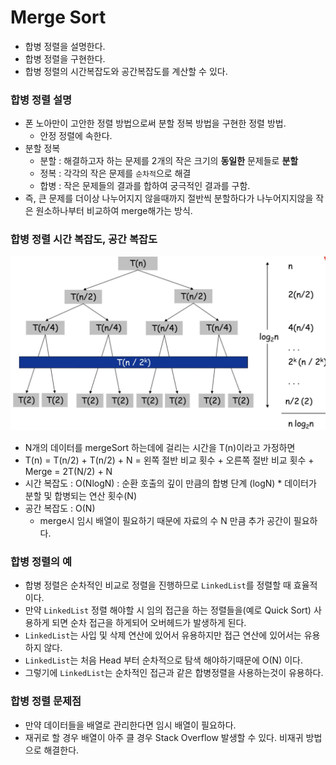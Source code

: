 # Merge Sort
- 합병 정렬을 설명한다.
- 합병 정렬을 구현한다.
- 합병 정렬의 시간복잡도와 공간복잡도를 계산할 수 있다.

### 합병 정렬 설명
- 폰 노아만이 고안한 정렬 방법으로써 분할 정복 방법을 구현한 정렬 방법.
    - 안정 정렬에 속한다.
- 분할 정복
    - 분할 : 해결하고자 하는 문제를 2개의 작은 크기의 **동일한** 문제들로 **분할**
    - 정복 : 각각의 작은 문제를 `순차적`으로 해결
    - 합병 : 작은 문제들의 결과를 합하여 궁극적인 결과를 구함.
- 즉, 큰 문제를 더이상 나누어지지 않을때까지 절반씩 분할하다가 나누어지지않을 작은 원소하나부터 비교하여 merge해가는 방식.

### 합병 정렬 시간 복잡도, 공간 복잡도

![ex_screenshot](./img/MergeSortT.png)

- N개의 데이터를 mergeSort 하는데에 걸리는 시간을 T(n)이라고 가정하면
- T(n) = T(n/2) + T(n/2) + N = 왼쪽 절반 비교 횟수 + 오른쪽 절반 비교 횟수 + Merge = 2T(N/2) + N
- 시간 복잡도 : O(NlogN) : 순환 호출의 깊이 만큼의 합병 단계 (logN) * 데이터가 분할 및 합병되는 연산 횟수(N) 
- 공간 복잡도 : O(N)
    - merge시 임시 배열이 필요하기 때문에 자료의 수 N 만큼 추가 공간이 필요하다. 
    
### 합병 정렬의 예
- 합병 정렬은 순차적인 비교로 정렬을 진행하므로 `LinkedList`를 정렬할 때 효율적이다.
- 만약 `LinkedList` 정렬 해야할 시 임의 접근을 하는 정렬들을(예로 Quick Sort) 사용하게 되면 순차 접근을 하게되어 오버헤드가 발생하게 된다.
- `LinkedList`는 사입 및 삭제 연산에 있어서 유용하지만 접근 연산에 있어서는 유용하지 않다.
- `LinkedList`는 처음 Head 부터 순차적으로 탐색 해야하기때문에 O(N) 이다.
- 그렇기에 `LinkedList`는 순차적인 접근과 같은 합병정렬을 사용하는것이 유용하다.

### 합병 정렬 문제점
- 만약 데이터들을 배열로 관리한다면 임시 배열이 필요하다.
- 재귀로 할 경우 배열이 아주 클 경우 Stack Overflow 발생할 수 있다. 비재귀 방법으로 해결한다.
